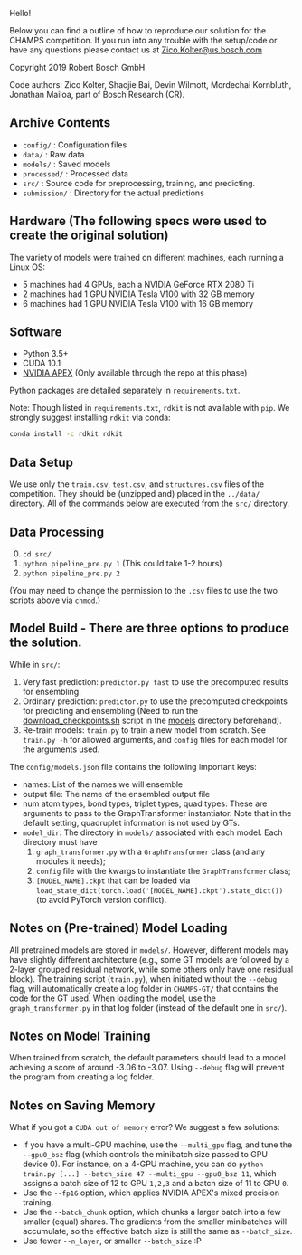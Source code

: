 Hello!

Below you can find a outline of how to reproduce our solution for the CHAMPS competition.
If you run into any trouble with the setup/code or have any questions please contact us at Zico.Kolter@us.bosch.com 

Copyright 2019 Robert Bosch GmbH

Code authors: Zico Kolter, Shaojie Bai, Devin Wilmott, Mordechai Kornbluth, Jonathan Mailoa, part of Bosch Research (CR).

## Archive Contents
  - `config/`             : Configuration files
  - `data/`               : Raw data
  - `models/`             : Saved models
  - `processed/`          : Processed data
  - `src/`                : Source code for preprocessing, training, and predicting.
  - `submission/`         : Directory for the actual predictions

## Hardware (The following specs were used to create the original solution)

The variety of models were trained on different machines, each running a Linux OS:
  - 5 machines had 4 GPUs, each a NVIDIA GeForce RTX 2080 Ti
  - 2 machines had 1 GPU NVIDIA Tesla V100 with 32 GB memory
  - 6 machines had 1 GPU NVIDIA Tesla V100 with 16 GB memory

## Software
  - Python 3.5+
  - CUDA 10.1
  - [NVIDIA APEX](https://github.com/NVIDIA/apex) (Only available through the repo at this phase)

Python packages are detailed separately in `requirements.txt`.

Note: Though listed in `requirements.txt`, `rdkit` is not available with `pip`. We strongly suggest installing `rdkit` via conda:
```sh
conda install -c rdkit rdkit
```

## Data Setup

We use only the `train.csv`, `test.csv`, and `structures.csv` files of the competition. They should be (unzipped and) placed in the `../data/` directory. All of the commands below are executed from the `src/` directory.

## Data Processing

0. `cd src/`
1. `python pipeline_pre.py 1` (This could take 1-2 hours)
2. `python pipeline_pre.py 2`

(You may need to change the permission to the `.csv` files to use the two scripts above via `chmod`.)

## Model Build - There are three options to produce the solution.

While in `src/`:
1. Very fast prediction: `predictor.py fast` to use the precomputed results for ensembling.
2. Ordinary prediction: `predictor.py` to use the precomputed checkpoints for predicting and ensembling (Need to run the [download_checkpoints.sh](./models/download_checkpoints.sh) script in the [models](./models) directory beforehand).
3. Re-train models: `train.py` to train a new model from scratch. See `train.py -h` for allowed arguments, and `config` files for each model for the arguments used.

The `config/models.json` file contains the following important keys:

- names: List of the names we will ensemble
- output file: The name of the ensembled output file
- num atom types, bond types, triplet types, quad types: These are arguments to pass to the GraphTransformer instantiator. Note that in the default setting, quadruplet information is not used by GTs.
- `model_dir`: The directory in `models/` associated with each model. Each directory must have 
    1) `graph_transformer.py` with a `GraphTransformer` class (and any modules it needs); 
    2) `config` file with the kwargs to instantiate the `GraphTransformer` class; 
    3) `[MODEL_NAME].ckpt` that can be loaded via `load_state_dict(torch.load('[MODEL_NAME].ckpt').state_dict())` (to avoid PyTorch version conflict).

## Notes on (Pre-trained) Model Loading

All pretrained models are stored in `models/`. However, different models may have slightly different architecture (e.g., some GT models are followed by a 2-layer grouped residual network, while some others only have one residual block). The training script (`train.py`), when initiated without the `--debug` flag, will automatically create a log folder in `CHAMPS-GT/` that contains the code for the GT used. When loading the model, use the `graph_transformer.py` in that log folder (instead of the default one in `src/`).

## Notes on Model Training

When trained from scratch, the default parameters should lead to a model achieving a score of around -3.06 to -3.07. Using `--debug` flag will prevent the program from creating a log folder.

## Notes on Saving Memory

What if you got a `CUDA out of memory` error? We suggest a few solutions:
  - If you have a multi-GPU machine, use the `--multi_gpu` flag, and tune the `--gpu0_bsz` flag (which controls the minibatch size passed to GPU device 0). For instance, on a 4-GPU machine, you can do `python train.py [...] --batch_size 47 --multi_gpu --gpu0_bsz 11`, which assigns a batch size of 12 to GPU `1,2,3` and a batch size of 11 to GPU `0`.
  - Use the `--fp16` option, which applies NVIDIA APEX's mixed precision training.
  - Use the `--batch_chunk` option, which chunks a larger batch into a few smaller (equal) shares. The gradients from the smaller minibatches will accumulate, so the effective batch size is still the same as `--batch_size`.
  - Use fewer `--n_layer`, or smaller `--batch_size` :P

